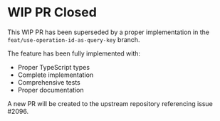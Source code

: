 # WIP PR Closed

This WIP PR has been superseded by a proper implementation in the `feat/use-operation-id-as-query-key` branch.

The feature has been fully implemented with:
- Proper TypeScript types
- Complete implementation
- Comprehensive tests
- Proper documentation

A new PR will be created to the upstream repository referencing issue #2096.
